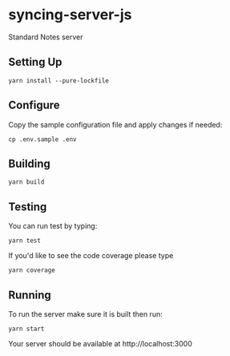 # syncing-server-js
Standard Notes server

## Setting Up

```
yarn install --pure-lockfile
```

## Configure

Copy the sample configuration file and apply changes if needed:
```
cp .env.sample .env
```

## Building

```
yarn build
```

## Testing

You can run test by typing:
```
yarn test
```

If you'd like to see the code coverage please type
```
yarn coverage
```

## Running

To run the server make sure it is built then run:
```
yarn start
```

Your server should be available at http://localhost:3000
